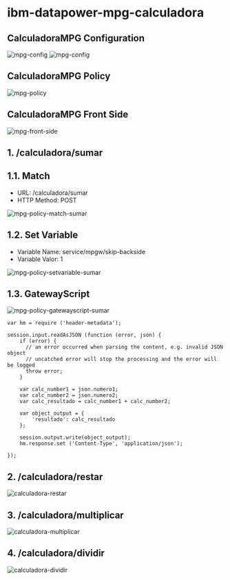 # ibm-datapower-mpg-calculadora

## CalculadoraMPG Configuration
![mpg-config](/images/mpg-config.png)
![mpg-config](/images/mpg-config2.png)

## CalculadoraMPG Policy
![mpg-policy](/images/mpg-policy.png)

## CalculadoraMPG Front Side
![mpg-front-side](/images/mpg-front-side.png)

## 1. /calculadora/sumar

## 1.1. Match
- URL: /calculadora/sumar
- HTTP Method: POST

![mpg-policy-match-sumar](/images/mpg-policy-match-sumar.png)

## 1.2. Set Variable
- Variable Name: service/mpgw/skip-backside
- Variable Valor: 1

![mpg-policy-setvariable-sumar](/images/mpg-policy-setvariable-sumar.png)

## 1.3. GatewayScript

![mpg-policy-gatewayscript-sumar](/images/mpg-policy-gatewayscript-sumar.png)

```
var hm = require ('header-metadata');

session.input.readAsJSON (function (error, json) {
    if (error) {
      // an error occurred when parsing the content, e.g. invalid JSON object
      // uncatched error will stop the processing and the error will be logged
      throw error;
    }
    
	var calc_number1 = json.numero1;
	var calc_number2 = json.numero2;
	var calc_resultado = calc_number1 + calc_number2;
	
	var object_output = {
		'resultado': calc_resultado	
	};

	session.output.write(object_output);
	hm.response.set ('Content-Type', 'application/json');
	
});
```
## 2. /calculadora/restar
![calculadora-restar](/images/calculadora-restar.png)

## 3. /calculadora/multiplicar
![calculadora-multiplicar](/images/calculadora-multiplicar.png)

## 4. /calculadora/dividir
![calculadora-dividir](/images/calculadora-dividir.png)